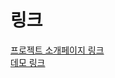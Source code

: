 # 링크
<a href="https://okky.kr/article/839449">프로젝트 소개페이지 링크</a><br>
<a href="https://developer-choi.github.io/okky-date/">데모 링크</a>
